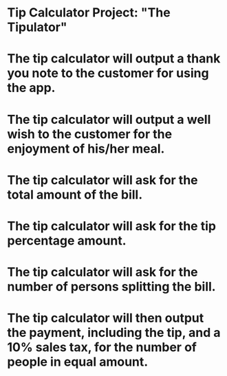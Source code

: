 # Tip Calculator Project: "The Tipulator"

# The tip calculator will output a thank you note to the customer for using the app.

# The tip calculator will output a well wish to the customer for the enjoyment of his/her meal.

# The tip calculator will ask for the total amount of the bill.

# The tip calculator will ask for the tip percentage amount.

# The tip calculator will ask for the number of persons splitting the bill.

# The tip calculator will then output the payment, including the tip, and a 10% sales tax, for the number of people in equal amount.